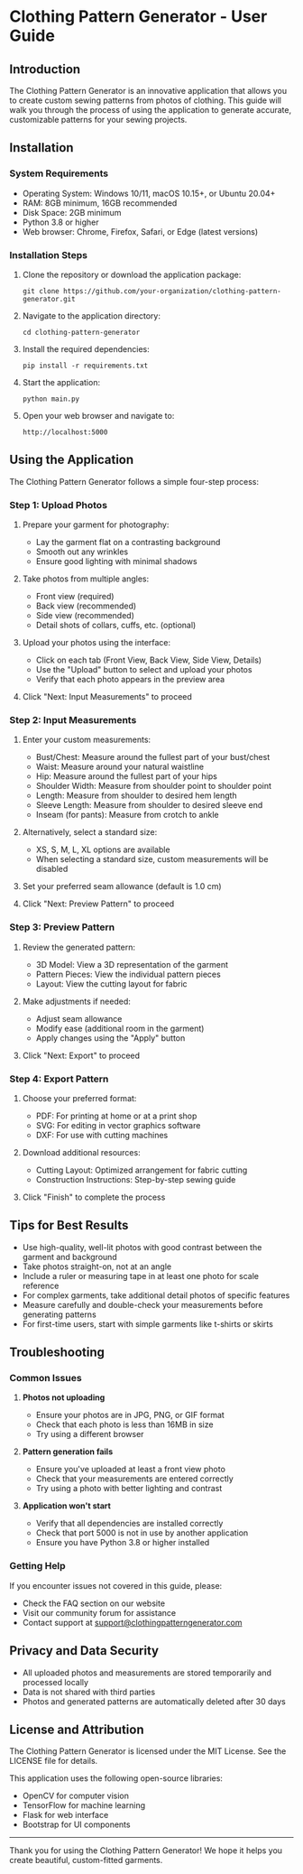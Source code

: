 # Clothing Pattern Generator - User Guide

## Introduction

The Clothing Pattern Generator is an innovative application that allows you to create custom sewing patterns from photos of clothing. This guide will walk you through the process of using the application to generate accurate, customizable patterns for your sewing projects.

## Installation

### System Requirements
- Operating System: Windows 10/11, macOS 10.15+, or Ubuntu 20.04+
- RAM: 8GB minimum, 16GB recommended
- Disk Space: 2GB minimum
- Python 3.8 or higher
- Web browser: Chrome, Firefox, Safari, or Edge (latest versions)

### Installation Steps

1. Clone the repository or download the application package:
   ```
   git clone https://github.com/your-organization/clothing-pattern-generator.git
   ```

2. Navigate to the application directory:
   ```
   cd clothing-pattern-generator
   ```

3. Install the required dependencies:
   ```
   pip install -r requirements.txt
   ```

4. Start the application:
   ```
   python main.py
   ```

5. Open your web browser and navigate to:
   ```
   http://localhost:5000
   ```

## Using the Application

The Clothing Pattern Generator follows a simple four-step process:

### Step 1: Upload Photos

1. Prepare your garment for photography:
   - Lay the garment flat on a contrasting background
   - Smooth out any wrinkles
   - Ensure good lighting with minimal shadows

2. Take photos from multiple angles:
   - Front view (required)
   - Back view (recommended)
   - Side view (recommended)
   - Detail shots of collars, cuffs, etc. (optional)

3. Upload your photos using the interface:
   - Click on each tab (Front View, Back View, Side View, Details)
   - Use the "Upload" button to select and upload your photos
   - Verify that each photo appears in the preview area

4. Click "Next: Input Measurements" to proceed

### Step 2: Input Measurements

1. Enter your custom measurements:
   - Bust/Chest: Measure around the fullest part of your bust/chest
   - Waist: Measure around your natural waistline
   - Hip: Measure around the fullest part of your hips
   - Shoulder Width: Measure from shoulder point to shoulder point
   - Length: Measure from shoulder to desired hem length
   - Sleeve Length: Measure from shoulder to desired sleeve end
   - Inseam (for pants): Measure from crotch to ankle

2. Alternatively, select a standard size:
   - XS, S, M, L, XL options are available
   - When selecting a standard size, custom measurements will be disabled

3. Set your preferred seam allowance (default is 1.0 cm)

4. Click "Next: Preview Pattern" to proceed

### Step 3: Preview Pattern

1. Review the generated pattern:
   - 3D Model: View a 3D representation of the garment
   - Pattern Pieces: View the individual pattern pieces
   - Layout: View the cutting layout for fabric

2. Make adjustments if needed:
   - Adjust seam allowance
   - Modify ease (additional room in the garment)
   - Apply changes using the "Apply" button

3. Click "Next: Export" to proceed

### Step 4: Export Pattern

1. Choose your preferred format:
   - PDF: For printing at home or at a print shop
   - SVG: For editing in vector graphics software
   - DXF: For use with cutting machines

2. Download additional resources:
   - Cutting Layout: Optimized arrangement for fabric cutting
   - Construction Instructions: Step-by-step sewing guide

3. Click "Finish" to complete the process

## Tips for Best Results

- Use high-quality, well-lit photos with good contrast between the garment and background
- Take photos straight-on, not at an angle
- Include a ruler or measuring tape in at least one photo for scale reference
- For complex garments, take additional detail photos of specific features
- Measure carefully and double-check your measurements before generating patterns
- For first-time users, start with simple garments like t-shirts or skirts

## Troubleshooting

### Common Issues

1. **Photos not uploading**
   - Ensure your photos are in JPG, PNG, or GIF format
   - Check that each photo is less than 16MB in size
   - Try using a different browser

2. **Pattern generation fails**
   - Ensure you've uploaded at least a front view photo
   - Check that your measurements are entered correctly
   - Try using a photo with better lighting and contrast

3. **Application won't start**
   - Verify that all dependencies are installed correctly
   - Check that port 5000 is not in use by another application
   - Ensure you have Python 3.8 or higher installed

### Getting Help

If you encounter issues not covered in this guide, please:
- Check the FAQ section on our website
- Visit our community forum for assistance
- Contact support at support@clothingpatterngenerator.com

## Privacy and Data Security

- All uploaded photos and measurements are stored temporarily and processed locally
- Data is not shared with third parties
- Photos and generated patterns are automatically deleted after 30 days

## License and Attribution

The Clothing Pattern Generator is licensed under the MIT License. See the LICENSE file for details.

This application uses the following open-source libraries:
- OpenCV for computer vision
- TensorFlow for machine learning
- Flask for web interface
- Bootstrap for UI components

---

Thank you for using the Clothing Pattern Generator! We hope it helps you create beautiful, custom-fitted garments.
